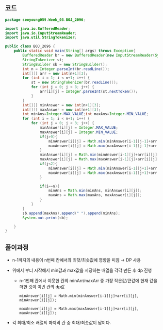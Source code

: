 ## 코드

```java
package seoyoung059.Week_03.BOJ_2096;

import java.io.BufferedReader;
import java.io.InputStreamReader;
import java.util.StringTokenizer;

public class BOJ_2096 {
    public static void main(String[] args) throws Exception{
        BufferedReader br = new BufferedReader(new InputStreamReader(System.in));
        StringTokenizer st;
        StringBuilder sb = new StringBuilder();
        int n = Integer.parseInt(br.readLine());
        int[][] arr = new int[n+1][3];
        for (int i = 1; i < n+1; i++) {
            st = new StringTokenizer(br.readLine());
            for (int j = 0; j < 3; j++) {
                arr[i][j] = Integer.parseInt(st.nextToken());
            }
        }
        int[][] minAnswer = new int[n+1][3];
        int[][] maxAnswer = new int[n+1][3];
        int minAns=Integer.MAX_VALUE;int maxAns=Integer.MIN_VALUE;
        for (int i = 1; i < n+1; i++) {
            for (int j = 0; j < 3; j++) {
                minAnswer[i][j] = Integer.MAX_VALUE;
                maxAnswer[i][j] = Integer.MIN_VALUE;
                if(j>0){
                    minAnswer[i][j] = Math.min(minAnswer[i-1][j-1]+arr[i][j], minAnswer[i][j]);
                    maxAnswer[i][j] = Math.max(maxAnswer[i-1][j-1]+arr[i][j], maxAnswer[i][j]);
                }
                minAnswer[i][j] = Math.min(minAnswer[i-1][j]+arr[i][j], minAnswer[i][j]);
                maxAnswer[i][j] = Math.max(maxAnswer[i-1][j]+arr[i][j], maxAnswer[i][j]);
                if(j<2){
                    minAnswer[i][j] = Math.min(minAnswer[i-1][j+1]+arr[i][j], minAnswer[i][j]);
                    maxAnswer[i][j] = Math.max(maxAnswer[i-1][j+1]+arr[i][j], maxAnswer[i][j]);
                }

                if(i==n){
                    minAns = Math.min(minAns, minAnswer[i][j]);
                    maxAns = Math.max(maxAns, maxAnswer[i][j]);
                }
            }
        }
        sb.append(maxAns).append(" ").append(minAns);
        System.out.print(sb);

    }
}
```

## 풀이과정

- n-1까지의 내용이 n번째 칸에서의 최댓/최솟값에 영향을 미침 → DP 사용
    
- 위에서 부터 시작해서 min값과 max값을 저장하는 배열을 각각 만든 후 dp 진행
    
    - n-1번째 칸에서 이웃한 칸의 minArr/maxArr 중 가장 작은값/큰값에 현재 값을 더한 것이 이번 칸의 dp값
        
        `minAnswer[i][j] = Math.min(minAnswer[i-1][j]+arr[i][j], minAnswer[i][j]);`
        
        `maxAnswer[i][j] = Math.max(maxAnswer[i-1][j]+arr[i][j], maxAnswer[i][j]);`
        
- 각 최대/최소 배열의 마지막 칸 중 최대/최솟값이 답이다.